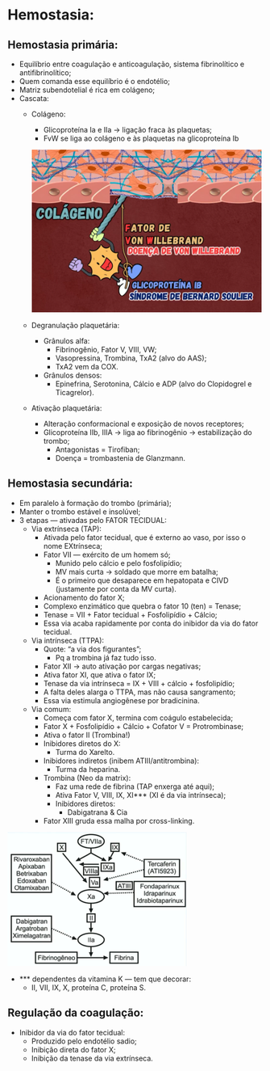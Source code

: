 # Hemostasia:

## Hemostasia primária:

- Equilíbrio entre coagulação e anticoagulação, sistema fibrinolítico e antifibrinolítico;
- Quem comanda esse equilíbrio é o endotélio;
- Matriz subendotelial é rica em colágeno;
- Cascata:
    - Colágeno:
        - Glicoproteína Ia e IIa → ligação fraca às plaquetas;
        - FvW se liga ao colágeno e às plaquetas na glicoproteína Ib
        
        ![image.png](ANESTESIOLOGIA/attachments/imgs/Hemostasia/image.png)
        
    - Degranulação plaquetária:
        - Grânulos alfa:
            - Fibrinogênio, Fator V, VIII, VW;
            - Vasopressina, Trombina, TxA2 (alvo do AAS);
            - TxA2 vem da COX.
        - Grânulos densos:
            - Epinefrina, Serotonina, Cálcio e ADP (alvo do Clopidogrel e Ticagrelor).
    - Ativação plaquetária:
        - Alteração conformacional e exposição de novos receptores;
        - Glicoproteína IIb, IIIA → liga ao fibrinogênio → estabilização do trombo;
            - Antagonistas = Tirofiban;
            - Doença = trombastenia de Glanzmann.

## Hemostasia secundária:

- Em paralelo à formação do trombo (primária);
- Manter o trombo estável e insolúvel;
- 3 etapas — ativadas pelo FATOR TECIDUAL:
    - Via extrínseca (TAP):
        - Ativada pelo fator tecidual, que é externo ao vaso, por isso o nome EXtrínseca;
        - Fator VII — exército de um homem só;
            - Munido pelo cálcio e pelo fosfolipídio;
            - MV mais curta → soldado que morre em batalha;
            - É o primeiro que desaparece em hepatopata e CIVD (justamente por conta da MV curta).
        - Acionamento do fator X;
        - Complexo enzimático que quebra o fator 10 (ten) = Tenase;
        - Tenase = VII + Fator tecidual + Fosfolipídio + Cálcio;
        - Essa via acaba rapidamente por conta do inibidor da via do fator tecidual.
    - Via intrínseca (TTPA):
        - Quote: “a via dos figurantes”;
            - Pq a trombina já faz tudo isso.
        - Fator XII → auto ativação por cargas negativas;
        - Ativa fator XI, que ativa o fator IX;
        - Tenase da via intrínseca = IX + VIII + cálcio + fosfolipídio;
        - A falta deles alarga o TTPA, mas não causa sangramento;
        - Essa via estimula angiogênese por bradicinina.
    - Via comum:
        - Começa com fator X, termina com coágulo estabelecida;
        - Fator X + Fosfolipídio + Cálcio + Cofator V = Protrombinase;
        - Ativa o fator II (Trombina!)
        - Inibidores diretos do X:
            - Turma do Xarelto.
        - Inibidores indiretos (inibem ATIII/antitrombina):
            - Turma da heparina.
        - Trombina (Neo da matrix):
            - Faz uma rede de fibrina (TAP enxerga até aqui);
            - Ativa Fator V, VIII, IX, XI*** (XI é da via intrínseca);
            - Inibidores diretos:
                - Dabigatrana & Cia
        - Fator XIII gruda essa malha por cross-linking.

![image.png](ANESTESIOLOGIA/attachments/imgs/Hemostasia/image%201.png)

- *** dependentes da vitamina K — tem que decorar:
    - II, VII, IX, X, proteína C, proteína S.

## Regulação da coagulação:

- Inibidor da via do fator tecidual:
    - Produzido pelo endotélio sadio;
    - Inibição direta do fator X;
    - Inibição da tenase da via extrínseca.
